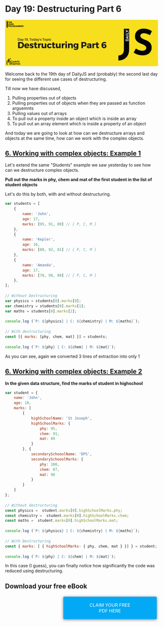 # Day 19: Destructuring Part 6

![Cover](./cover.png)

Welcome back to the 19th day of DailyJS and (probably) the second last day for seeing the different use cases of destructuring.

Till now we have discussed,

1. Pulling properties out of objects
2. Pulling properties out of objects when they are passed as function arguemnts
3. Pulling values out of arrays
4. To pull out a property inside an object which is inside an array
5. To pull out an array element which is inside a property of an object

And today we are going to look at how can we destructure arrays and objects at the same time, how can we work with the complex objects.

## [6. Working with complex objects: Example 1](./1.js)

Let's extend the same "Students" example we saw yesterday to see how can we destructure complex objects.

**Pull out the marks in phy, chem and mat of the first student in the list of student objects**

Let's do this by both, with and without destructuring.

```js
var students = [
    {
        name: 'John',
        age: 17,
        marks: [95, 91, 89] // [ P, C, M ]
    },
    {
        name: 'Kepler',
        age: 16,
        marks: [88, 92, 81] // [ P, C, M ]
    },
    {
        name: 'Amanda',
        age: 17,
        marks: [70, 98, 89] // [ P, C, M ]
    },
];

// Without Destructuring
var physics = students[0].marks[0];
var chemistry = students[0].marks[1];
var maths = students[0].marks[2];

console.log (`P: ${physics} | C: ${chemistry} | M: ${maths}`);

// With destructuring
const [{ marks: [phy, chem, mat] }] = students;

console.log (`P: ${phy} | C: ${chem} | M: ${mat}`);
```

As you can see, again we converted 3 lines of extraction into only 1

##  [6. Working with complex objects: Example 2](./2.js)

**In the given data structure, find the marks of student in highschool**

```js
var student = {
    name: 'John',
    age: 18,
    marks: [
        {
            highSchoolName: 'St Joseph',
            highSchoolMarks: {
                phy: 95,
                chem: 91,
                mat: 89
            }
        }, {
            secondarySchooolName: 'DPS',
            secondarySchooolMarks: {
                phy: 100,
                chem: 87,
                mat: 98
            }
        }
    ]
};

// Without destructuring
const physics =  student.marks[0].highSchoolMarks.phy;
const chemistry =  student.marks[0].highSchoolMarks.chem;
const maths =  student.marks[0].highSchoolMarks.mat;

console.log (`P: ${physics} | C: ${chemistry} | M: ${maths}`);

// With Destructuring
const { marks: [ { highSchoolMarks: { phy, chem, mat } }] } = student;

console.log (`P: ${phy} | C: ${chem} | M: ${mat}`);
```

In this case (I guess), you can finally notice how significantly the code was reduced using destructuring.

## Download your free eBook

<a href="./ebook.pdf" style="display: inline-block; margin: 0.3em; padding: 1.2em 5em; overflow: hidden; position: relative; text-decoration: none; text-transform: uppercase; border-radius: 3px;  -webkit-transition: 0.3s; -moz-transition: 0.3s; -ms-transition: 0.3s; -o-transition: 0.3s;  transition: 0.3s; box-shadow: 0 2px 10px rgba(0,0,0,0.5); border: none;  font-size: 15px; text-align: center;   background-color: #03A9F4; color: white; margin-left: 38%;" download class="btn-rounded-white">Claim Your Free PDF Here</a>